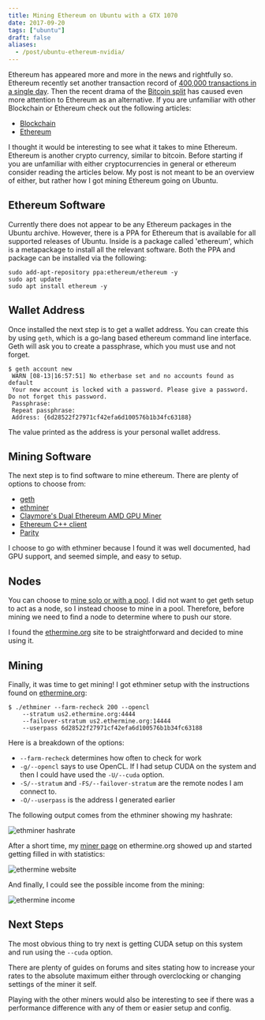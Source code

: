 ```yaml
---
title: Mining Ethereum on Ubuntu with a GTX 1070
date: 2017-09-20
tags: ["ubuntu"]
draft: false
aliases:
  - /post/ubuntu-ethereum-nvidia/
---
```


Ethereum has appeared more and more in the news and rightfully so. Ethereum recently set another transaction record of [400,000 transactions in a single day](https://venturebeat.com/2017/08/15/ethereum-sets-new-transaction-record-outperforms-bitcoin/). Then the recent drama of the [Bitcoin split](https://www.forbes.com/sites/haroldstark/2017/08/17/chaos-ensues-as-bitcoin-splits-into-two-separate-cryptocurrencies/#1d3d1b7464fc) has caused even more attention to Ethereum as an alternative. If you are unfamiliar with other Blockchain or Ethereum check out the following articles:

* [Blockchain](https://thenextweb.com/evergreen/2017/07/04/ultimate-3500-word-plain-english-guide-blockchain/)
* [Ethereum](https://thenextweb.com/contributors/2017/08/10/ultimate-2000-word-plain-english-guide-ethereum/?utm_source=copypaste&utm_medium=referral&utm_content=The%20ultimate,%202000-word,%20plain%20English%20guide%20to%20Ethereum&utm_campaign=share%2Bbutton)

I thought it would be interesting to see what it takes to mine Ethereum. Ethereum is another crypto currency, similar to bitcoin. Before starting if you are unfamiliar with either cryptocurrencies in general or ethereum consider reading the articles below. My post is not meant to be an overview of either, but rather how I got mining Ethereum going on Ubuntu.

## Ethereum Software

Currently there does not appear to be any Ethereum packages in the Ubuntu archive. However, there is a PPA for Ethereum that is available for all supported releases of Ubuntu. Inside is a package called 'ethereum', which is a metapackage to install all the relevant software. Both the PPA and package can be installed via the following:

```shell
sudo add-apt-repository ppa:ethereum/ethereum -y
sudo apt update
sudo apt install ethereum -y
```

## Wallet Address

Once installed the next step is to get a wallet address. You can create this by using `geth`, which is a go-lang based ethereum command line interface. Geth will ask you to create a passphrase, which you must use and not forget.

```shell
$ geth account new
 WARN [08-13|16:57:51] No etherbase set and no accounts found as default
 Your new account is locked with a password. Please give a password. Do not forget this password.
 Passphrase:
 Repeat passphrase:
 Address: {6d28522f27971cf42efa6d100576b1b34fc63188}
```

The value printed as the address is your personal wallet address.

## Mining Software

The next step is to find software to mine ethereum. There are plenty of options to choose from:

* [geth](https://github.com/ethereum/go-ethereum)
* [ethminer](https://github.com/ethereum-mining/ethminer)
* [Claymore's Dual Ethereum AMD GPU Miner](https://github.com/nanopool/Claymore-Dual-Miner)
* [Ethereum C++ client](https://github.com/ethereum/cpp-ethereum)
* [Parity](https://github.com/paritytech/parity)

I choose to go with ethminer because I found it was well documented, had GPU support, and seemed simple, and easy to setup.

## Nodes

You can choose to [mine solo or with a pool](https://forum.ethereum.org/discussion/4559/solo-vs-pool). I did not want to get geth setup to act as a node, so I instead choose to mine in a pool. Therefore, before mining we need to find a node to determine where to push our store.

I found the [ethermine.org](https://ethermine.org/) site to be straightforward and decided to mine using it.

## Mining

Finally, it was time to get mining! I got ethminer setup with the instructions found on [ethermine.org](https://ethermine.org/):

```shell
$ ./ethminer --farm-recheck 200 --opencl
    --stratum us2.ethermine.org:4444
    --failover-stratum us2.ethermine.org:14444
    --userpass 6d28522f27971cf42efa6d100576b1b34fc63188
```

Here is a breakdown of the options:

* `--farm-recheck` determines how often to check for work
* `-g/--opencl` says to use OpenCL. If I had setup CUDA on the system and then I could have used the `-U/--cuda` option.
* `-S/--stratum` and `-FS/--failover-stratum` are the remote nodes I am connect to.
* `-O/--userpass` is the address I generated earlier

The following output comes from the ethminer showing my hashrate:

![ethminer hashrate](/img/ethereum/hash_rate.png#center)

After a short time, my [miner page](https://ethermine.org/miners/6d28522f27971cf42efa6d100576b1b34fc63188) on ethermine.org showed up and started getting filled in with statistics:

![ethermine website](/img/ethereum/website.png)

And finally, I could see the possible income from the mining:

![ethermine income](/img/ethereum/income.png)

## Next Steps

The most obvious thing to try next is getting CUDA setup on this system and run using the `--cuda` option.

There are plenty of guides on forums and sites stating how to increase your rates to the absolute maximum either through overclocking or changing settings of the miner it self.

Playing with the other miners would also be interesting to see if there was a performance difference with any of them or easier setup and config.
